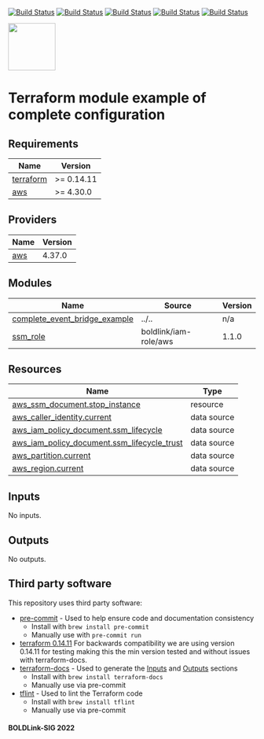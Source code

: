 [![Build Status](https://github.com/boldlink/terraform-aws-event-bridge/actions/workflows/release.yaml/badge.svg)](https://github.com/boldlink/terraform-aws-event-bridge/actions)
[![Build Status](https://github.com/boldlink/terraform-aws-event-bridge/actions/workflows/pre-commit.yaml/badge.svg)](https://github.com/boldlink/terraform-aws-event-bridge/actions)
[![Build Status](https://github.com/boldlink/terraform-aws-event-bridge/actions/workflows/pr-labeler.yaml/badge.svg)](https://github.com/boldlink/terraform-aws-event-bridge/actions)
[![Build Status](https://github.com/boldlink/terraform-aws-event-bridge/actions/workflows/checkov.yaml/badge.svg)](https://github.com/boldlink/terraform-aws-event-bridge/actions)
[![Build Status](https://github.com/boldlink/terraform-aws-event-bridge/actions/workflows/auto-badge.yaml/badge.svg)](https://github.com/boldlink/terraform-aws-event-bridge/actions)

[<img src="https://avatars.githubusercontent.com/u/25388280?s=200&v=4" width="96"/>](https://boldlink.io)

# Terraform module example of complete configuration


<!-- BEGINNING OF PRE-COMMIT-TERRAFORM DOCS HOOK -->
## Requirements

| Name | Version |
|------|---------|
| <a name="requirement_terraform"></a> [terraform](#requirement\_terraform) | >= 0.14.11 |
| <a name="requirement_aws"></a> [aws](#requirement\_aws) | >= 4.30.0 |

## Providers

| Name | Version |
|------|---------|
| <a name="provider_aws"></a> [aws](#provider\_aws) | 4.37.0 |

## Modules

| Name | Source | Version |
|------|--------|---------|
| <a name="module_complete_event_bridge_example"></a> [complete\_event\_bridge\_example](#module\_complete\_event\_bridge\_example) | ../.. | n/a |
| <a name="module_ssm_role"></a> [ssm\_role](#module\_ssm\_role) | boldlink/iam-role/aws | 1.1.0 |

## Resources

| Name | Type |
|------|------|
| [aws_ssm_document.stop_instance](https://registry.terraform.io/providers/hashicorp/aws/latest/docs/resources/ssm_document) | resource |
| [aws_caller_identity.current](https://registry.terraform.io/providers/hashicorp/aws/latest/docs/data-sources/caller_identity) | data source |
| [aws_iam_policy_document.ssm_lifecycle](https://registry.terraform.io/providers/hashicorp/aws/latest/docs/data-sources/iam_policy_document) | data source |
| [aws_iam_policy_document.ssm_lifecycle_trust](https://registry.terraform.io/providers/hashicorp/aws/latest/docs/data-sources/iam_policy_document) | data source |
| [aws_partition.current](https://registry.terraform.io/providers/hashicorp/aws/latest/docs/data-sources/partition) | data source |
| [aws_region.current](https://registry.terraform.io/providers/hashicorp/aws/latest/docs/data-sources/region) | data source |

## Inputs

No inputs.

## Outputs

No outputs.
<!-- END OF PRE-COMMIT-TERRAFORM DOCS HOOK -->

## Third party software
This repository uses third party software:
* [pre-commit](https://pre-commit.com/) - Used to help ensure code and documentation consistency
  * Install with `brew install pre-commit`
  * Manually use with `pre-commit run`
* [terraform 0.14.11](https://releases.hashicorp.com/terraform/0.14.11/) For backwards compatibility we are using version 0.14.11 for testing making this the min version tested and without issues with terraform-docs.
* [terraform-docs](https://github.com/segmentio/terraform-docs) - Used to generate the [Inputs](#Inputs) and [Outputs](#Outputs) sections
  * Install with `brew install terraform-docs`
  * Manually use via pre-commit
* [tflint](https://github.com/terraform-linters/tflint) - Used to lint the Terraform code
  * Install with `brew install tflint`
  * Manually use via pre-commit

#### BOLDLink-SIG 2022
